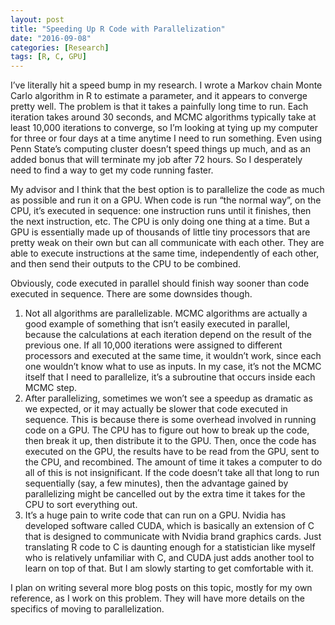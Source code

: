 ```yaml
---
layout: post
title: "Speeding Up R Code with Parallelization"
date: "2016-09-08"
categories: [Research]
tags: [R, C, GPU]
---
```


I’ve literally hit a speed bump in my research. I wrote a Markov chain Monte Carlo algorithm in R to estimate a parameter, and it appears to converge pretty well. The problem is that it takes a painfully long time to run. Each iteration takes around 30 seconds, and MCMC algorithms typically take at least 10,000 iterations to converge, so I’m looking at tying up my computer for three or four days at a time anytime I need to run something. Even using Penn State’s computing cluster doesn’t speed things up much, and as an added bonus that will terminate my job after 72 hours. So I desperately need to find a way to get my code running faster.

My advisor and I think that the best option is to parallelize the code as much as possible and run it on a GPU. When code is run “the normal way”, on the CPU, it’s executed in sequence: one instruction runs until it finishes, then the next instruction, etc. The CPU is only doing one thing at a time. But a GPU is essentially made up of thousands of little tiny processors that are pretty weak on their own but can all communicate with each other. They are able to execute instructions at the same time, independently of each other, and then send their outputs to the CPU to be combined.

Obviously, code executed in parallel should finish way sooner than code executed in sequence. There are some downsides though.

1. Not all algorithms are parallelizable. MCMC algorithms are actually a good example of something that isn’t easily executed in parallel, because the calculations at each iteration depend on the result of the previous one. If all 10,000 iterations were assigned to different processors and executed at the same time, it wouldn’t work, since each one wouldn’t know what to use as inputs. In my case, it’s not the MCMC itself that I need to parallelize, it’s a subroutine that occurs inside each MCMC step.
2. After parallelizing, sometimes we won’t see a speedup as dramatic as we expected, or it may actually be slower that code executed in sequence. This is because there is some overhead involved in running code on a GPU. The CPU has to figure out how to break up the code, then break it up, then distribute it to the GPU. Then, once the code has executed on the GPU, the results have to be read from the GPU, sent to the CPU, and recombined. The amount of time it takes a computer to do all of this is not insignificant. If the code doesn’t take all that long to run sequentially (say, a few minutes), then the advantage gained by parallelizing might be cancelled out by the extra time it takes for the CPU to sort everything out.
3. It’s a huge pain to write code that can run on a GPU. Nvidia has developed software called CUDA, which is basically an extension of C that is designed to communicate with Nvidia brand graphics cards. Just translating R code to C is daunting enough for a statistician like myself who is relatively unfamiliar with C, and CUDA just adds another tool to learn on top of that. But I am slowly starting to get comfortable with it.

I plan on writing several more blog posts on this topic, mostly for my own reference, as I work on this problem. They will have more details on the specifics of moving to parallelization.